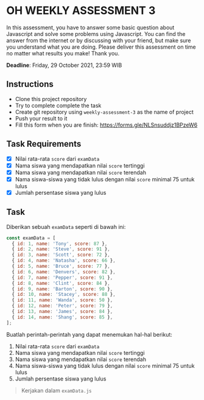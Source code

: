 # OH WEEKLY ASSESSMENT 3

In this assessment, you have to answer some basic question about Javascript and solve some problems using Javascript. You can find the answer from the internet or by discussing with your friend, but make sure you understand what you are doing. Please deliver this assessment on time no matter what results you make! Thank you.

**Deadline**: Friday, 29 October 2021, 23:59 WIB

## Instructions

- Clone this project repository
- Try to complete complete the task
- Create git repository using `weekly-assessment-3` as the name of project
- Push your result to it
- Fill this form when you are finish: https://forms.gle/NLSnsuddjz1BPzeW6

## Task Requirements

- [x] Nilai rata-rata `score` dari `examData`
- [x] Nama siswa yang mendapatkan nilai `score` tertinggi
- [x] Nama siswa yang mendapatkan nilai `score` terendah
- [x] Nama siswa-siswa yang tidak lulus dengan nilai `score` minimal 75 untuk lulus
- [x] Jumlah persentase siswa yang lulus

## Task

Diberikan sebuah `examData` seperti di bawah ini:

```js
const examData = [
  { id: 1, name: 'Tony', score: 87 },
  { id: 2, name: 'Steve', score: 91 },
  { id: 3, name: 'Scott', score: 72 },
  { id: 4, name: 'Natasha', score: 66 },
  { id: 5, name: 'Bruce', score: 77 },
  { id: 6, name: 'Denvers', score: 82 },
  { id: 7, name: 'Pepper', score: 91 },
  { id: 8, name: 'Clint', score: 84 },
  { id: 9, name: 'Barton', score: 90 },
  { id: 10, name: 'Stacey', score: 88 },
  { id: 11, name: 'Wanda', score: 50 },
  { id: 12, name: 'Peter', score: 79 },
  { id: 13, name: 'James', score: 84 },
  { id: 14, name: 'Shang', score: 85 },
];
```

Buatlah perintah-perintah yang dapat menemukan hal-hal berikut:

1. Nilai rata-rata `score` dari `examData`
2. Nama siswa yang mendapatkan nilai `score` tertinggi
3. Nama siswa yang mendapatkan nilai `score` terendah
4. Nama siswa-siswa yang tidak lulus dengan nilai `score` minimal 75 untuk lulus
5. Jumlah persentase siswa yang lulus

> Kerjakan dalam `examData.js`
